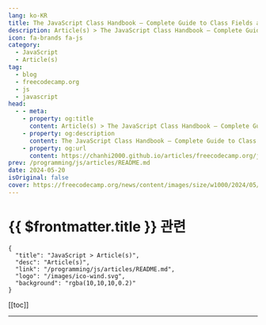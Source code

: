 ```yaml
---
lang: ko-KR
title: The JavaScript Class Handbook – Complete Guide to Class Fields and the Super Keyword
description: Article(s) > The JavaScript Class Handbook – Complete Guide to Class Fields and the Super Keyword
icon: fa-brands fa-js
category: 
  - JavaScript
  - Article(s)
tag: 
  - blog
  - freecodecamp.org
  - js
  - javascript
head:
  - - meta:
    - property: og:title
      content: Article(s) > The JavaScript Class Handbook – Complete Guide to Class Fields and the Super Keyword
    - property: og:description
      content: The JavaScript Class Handbook – Complete Guide to Class Fields and the Super Keyword
    - property: og:url
      content: https://chanhi2000.github.io/articles/freecodecamp.org/javascript-class-handbook.html
prev: /programming/js/articles/README.md
date: 2024-05-20
isOriginal: false
cover: https://freecodecamp.org/news/content/images/size/w1000/2024/05/JavaScript-Class-Handbook-Cover.png
---
```


# {{ $frontmatter.title }} 관련

```component VPCard
{
  "title": "JavaScript > Article(s)",
  "desc": "Article(s)",
  "link": "/programming/js/articles/README.md",
  "logo": "/images/ico-wind.svg",
  "background": "rgba(10,10,10,0.2)"
}
```

[[toc]]

---

<SiteInfo
  name="The JavaScript Class Handbook – Complete Guide to Class Fields and the Super Keyword"
  desc="Classes let you privatize your data while providing users indirect access to it. It is an excellent way to prevent direct access to your constructor’s data. This handbook aims to show you exactly how classes work in JavaScript. We will also discuss class fields and the super keyword. Table of..."
  url="https://freecodecamp.org/news/javascript-class-handbook/"
  logo="https://cdn.freecodecamp.org/universal/favicons/favicon.ico"
  preview="https://freecodecamp.org/news/content/images/size/w1000/2024/05/JavaScript-Class-Handbook-Cover.png"/>

<!-- TODO: 작성 -->

